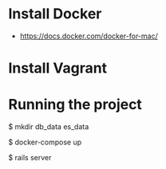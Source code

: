 # Install Docker

- https://docs.docker.com/docker-for-mac/

# Install Vagrant

# Running the project

$ mkdir db_data es_data

$ docker-compose up

$ rails server
